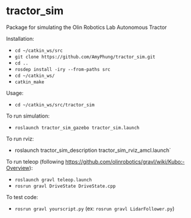 # tractor_sim
Package for simulating the Olin Robotics Lab Autonomous Tractor

Installation:
+ `cd ~/catkin_ws/src`
+ `git clone https://github.com/AmyPhung/tractor_sim.git`
+ `cd ..`
+ `rosdep install -iry --from-paths src`
+ `cd ~/catkin_ws/`
+ `catkin_make`

Usage:
+ `cd ~/catkin_ws/src/tractor_sim`

To run simulation:
+ `roslaunch tractor_sim_gazebo tractor_sim.launch`

To run rviz:
+  roslaunch tractor_sim_description tractor_sim_rviz_amcl.launch`

To run teleop (following https://github.com/olinrobotics/gravl/wiki/Kubo:-Overview):
+ `roslaunch gravl teleop.launch`
+ `rosrun gravl DriveState DriveState.cpp`

To test code:
+ `rosrun gravl yourscript.py` (ex: `rosrun gravl LidarFollower.py`)
